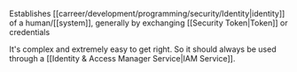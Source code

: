 Establishes [[carreer/development/programming/security/Identity|identity]] of a human/[[system]], generally by exchanging [[Security Token|Token]] or credentials

It's complex and extremely easy to get right. So it should always be used through a [[Identity & Access Manager Service|IAM Service]].